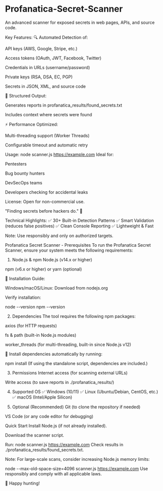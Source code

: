 # Profanatica-Secret-Scanner
An advanced scanner for exposed secrets in web pages, APIs, and source code.

Key Features:
🔍 Automated Detection of:

API keys (AWS, Google, Stripe, etc.)

Access tokens (OAuth, JWT, Facebook, Twitter)

Credentials in URLs (username/password)

Private keys (RSA, DSA, EC, PGP)

Secrets in JSON, XML, and source code

📂 Structured Output:

Generates reports in profanatica_results/found_secrets.txt

Includes context where secrets were found

⚡ Performance Optimized:

Multi-threading support (Worker Threads)

Configurable timeout and automatic retry

Usage:
node scanner.js https://example.com
Ideal for:

Pentesters

Bug bounty hunters

DevSecOps teams

Developers checking for accidental leaks

License: Open for non-commercial use.

"Finding secrets before hackers do." 🔐

Technical Highlights:
✅ 30+ Built-in Detection Patterns
✅ Smart Validation (reduces false positives)
✅ Clean Console Reporting
✅ Lightweight & Fast

Note: Use responsibly and only on authorized targets.

Profanatica Secret Scanner - Prerequisites
To run the Profanatica Secret Scanner, ensure your system meets the following requirements:

1. Node.js & npm
Node.js (v14.x or higher)

npm (v6.x or higher) or yarn (optional)

📌 Installation Guide:

Windows/macOS/Linux: Download from nodejs.org

Verify installation:

node --version
npm --version

2. Dependencies
The tool requires the following npm packages:

axios (for HTTP requests)

fs & path (built-in Node.js modules)

worker_threads (for multi-threading, built-in since Node.js v12)

📌 Install dependencies automatically by running:

npm install
(If using the standalone script, dependencies are included.)

3. Permissions
Internet access (for scanning external URLs)

Write access (to save reports in ./profanatica_results/)

4. Supported OS
✅ Windows (10/11)
✅ Linux (Ubuntu/Debian, CentOS, etc.)
✅ macOS (Intel/Apple Silicon)

5. Optional (Recommended)
Git (to clone the repository if needed)

VS Code (or any code editor for debugging)

Quick Start
Install Node.js (if not already installed).

Download the scanner script.

Run:
node scanner.js https://example.com
Check results in ./profanatica_results/found_secrets.txt.

Note:
For large-scale scans, consider increasing Node.js memory limits:

node --max-old-space-size=4096 scanner.js https://example.com
Use responsibly and comply with all applicable laws.

🚀 Happy hunting!
